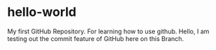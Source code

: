 # hello-world
My first GitHub Repository. For learning how to use github.
Hello, I am testing out the commit feature of GitHub here on this Branch.
